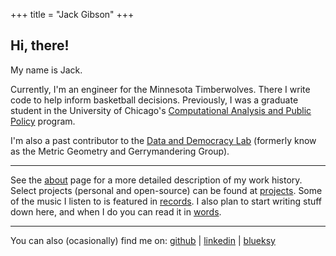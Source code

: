+++
title = "Jack Gibson"
+++

## Hi, there!

My name is Jack. 

Currently, I'm an engineer for the Minnesota Timberwolves. There I write code to help inform basketball decisions. Previously, I was a graduate student in the University of Chicago's [Computational Analysis and Public Policy](https://capp.uchicago.edu/) program.

I'm also a past contributor to the [Data and Democracy Lab](https://mggg.org/) (formerly know as the Metric Geometry and Gerrymandering Group).

---

See the [about](/about) page for a more detailed description of my work history. Select projects (personal and open-source) can be found at [projects](/projects). Some of the music I listen to is featured in [records](/records). I also plan to start writing stuff down here, and when I do you can read it in [words](/words).

--- 

You can also (ocasionally) find me on: [github](https://github.com/jgibson517) | [linkedin](https://www.linkedin.com/in/jackgibson17/overlay/about-this-profile/) | [blueksy](https://bsky.app/profile/jack-gibson.bsky.social)
